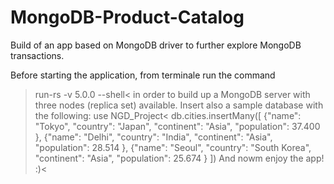 # MongoDB-Product-Catalog
Build of an app based on MongoDB driver to further explore MongoDB transactions.

Before starting the application, from terminale run the command 
>run-rs -v 5.0.0 --shell<
in order to build up a MongoDB server with three nodes (replica set) available. Insert also a sample database with the following:
>use NGD_Project<
>db.cities.insertMany([ {"name": "Tokyo", "country": "Japan", "continent": "Asia", "population": 37.400 }, {"name": "Delhi", "country": "India", "continent": "Asia", "population": 28.514 }, {"name": "Seoul", "country": "South Korea", "continent": "Asia", "population": 25.674 } ])
And nowm enjoy the app! :)<
